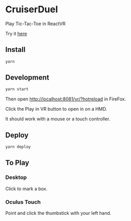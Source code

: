 # CruiserDuel

Play Tic-Tac-Toe in ReactVR

Try it [here](https://vr-tic-tac-toe.surge.sh/)

## Install

```bash
yarn
```

## Development

```bash
yarn start
```

Then open [http://localhost:8081/vr/?hotreload](http://localhost:8081/vr/?hotreload) in FireFox.

Click the Play in VR button to open in on a HMD.

It should work with a mouse or a touch controller.

## Deploy

```bash
yarn deploy
```

## To Play

### Desktop

Click to mark a box.

### Oculus Touch

Point and click the thumbstick with your left hand.
